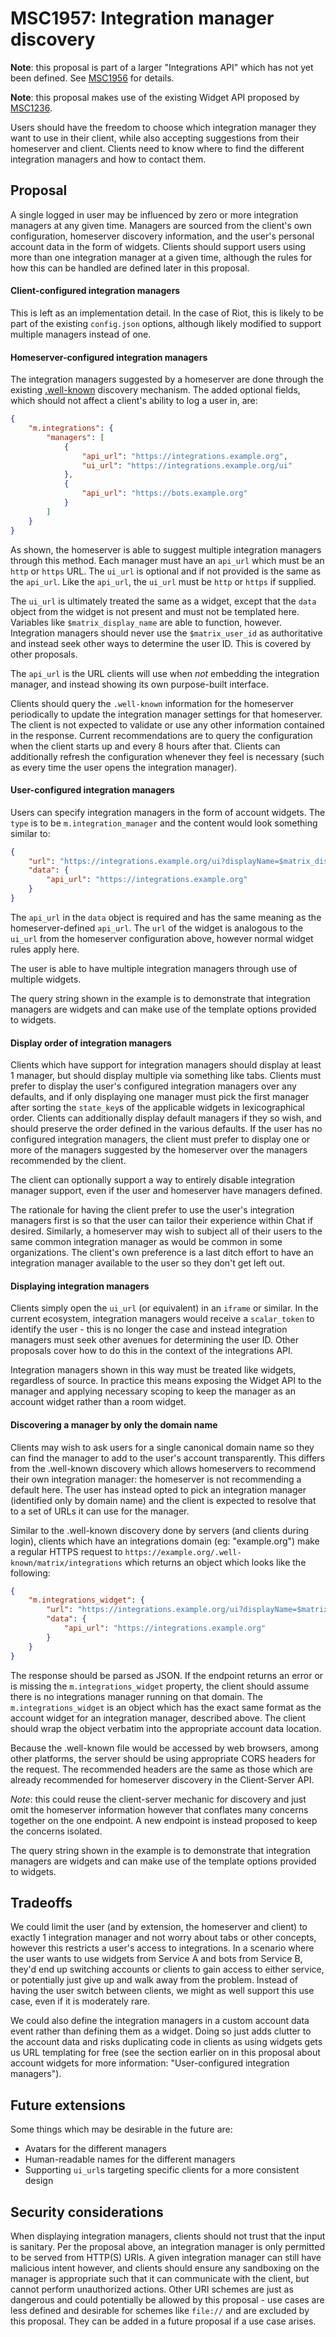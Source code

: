 # MSC1957: Integration manager discovery

**Note**: this proposal is part of a larger "Integrations API" which has not yet been defined.
See [MSC1956](https://github.com/matrix-org/matrix-doc/pull/1956) for details.

**Note**: this proposal makes use of the existing Widget API proposed by
[MSC1236](https://github.com/matrix-org/matrix-doc/issues/1236).

Users should have the freedom to choose which integration manager they want to use in their client, while
also accepting suggestions from their homeserver and client. Clients need to know where to find the different
integration managers and how to contact them.


## Proposal

A single logged in user may be influenced by zero or more integration managers at any given time. Managers
are sourced from the client's own configuration, homeserver discovery information, and the user's personal
account data in the form of widgets. Clients should support users using more than one integration manager
at a given time, although the rules for how this can be handled are defined later in this proposal.

#### Client-configured integration managers

This is left as an implementation detail. In the case of Riot, this is likely to be part of the existing
`config.json` options, although likely modified to support multiple managers instead of one.

#### Homeserver-configured integration managers

The integration managers suggested by a homeserver are done through the existing
[.well-known](https://chat.api-spec.dingshunyu.top/client_server/r0.4.0.html#get-well-known-matrix-client) discovery
mechanism. The added optional fields, which should not affect a client's ability to log a user in, are:
```json
{
    "m.integrations": {
        "managers": [
            {
                "api_url": "https://integrations.example.org",
                "ui_url": "https://integrations.example.org/ui"
            },
            {
                "api_url": "https://bots.example.org"
            }
        ]
    }
}
```

As shown, the homeserver is able to suggest multiple integration managers through this method. Each manager
must have an `api_url` which must be an `http` or `https` URL. The `ui_url` is optional and if not provided
is the same as the `api_url`. Like the `api_url`, the `ui_url` must be `http` or `https` if supplied.

The `ui_url` is ultimately treated the same as a widget, except that the `data` object from the widget is not
present and must not be templated here. Variables like `$matrix_display_name` are able to function, however.
Integration managers should never use the `$matrix_user_id` as authoritative and instead seek other ways to
determine the user ID. This is covered by other proposals.

The `api_url` is the URL clients will use when *not* embedding the integration manager, and instead showing
its own purpose-built interface.

Clients should query the `.well-known` information for the homeserver periodically to update the integration
manager settings for that homeserver. The client is not expected to validate or use any other information
contained in the response. Current recommendations are to query the configuration when the client starts up
and every 8 hours after that. Clients can additionally refresh the configuration whenever they feel is
necessary (such as every time the user opens the integration manager).

#### User-configured integration managers

Users can specify integration managers in the form of account widgets. The `type` is to be `m.integration_manager`
and the content would look something similar to:
```json
{
    "url": "https://integrations.example.org/ui?displayName=$matrix_display_name",
    "data": {
        "api_url": "https://integrations.example.org"
    }
}
```

The `api_url` in the `data` object is required and has the same meaning as the homeserver-defined `api_url`.
The `url` of the widget is analogous to the `ui_url` from the homeserver configuration above, however normal
widget rules apply here.

The user is able to have multiple integration managers through use of multiple widgets.

The query string shown in the example is to demonstrate that integration managers are widgets and can
make use of the template options provided to widgets.

#### Display order of integration managers

Clients which have support for integration managers should display at least 1 manager, but should
display multiple via something like tabs. Clients must prefer to display the user's configured
integration managers over any defaults, and if only displaying one manager must pick the first
manager after sorting the `state_key`s of the applicable widgets in lexicographical order. Clients
can additionally display default managers if they so wish, and should preserve the order defined in
the various defaults. If the user has no configured integration managers, the client must prefer
to display one or more of the managers suggested by the homeserver over the managers recommended
by the client.

The client can optionally support a way to entirely disable integration manager support, even if the
user and homeserver have managers defined.

The rationale for having the client prefer to use the user's integration managers first is so that
the user can tailor their experience within Chat if desired. Similarly, a homeserver may wish to
subject all of their users to the same common integration manager as would be common in some organizations.
The client's own preference is a last ditch effort to have an integration manager available to the
user so they don't get left out.

#### Displaying integration managers

Clients simply open the `ui_url` (or equivalent) in an `iframe` or similar. In the current ecosystem,
integration managers would receive a `scalar_token` to identify the user - this is no longer the case
and instead integration managers must seek other avenues for determining the user ID. Other proposals
cover how to do this in the context of the integrations API.

Integration managers shown in this way must be treated like widgets, regardless of source. In practice
this means exposing the Widget API to the manager and applying necessary scoping to keep the manager
as an account widget rather than a room widget.

#### Discovering a manager by only the domain name

Clients may wish to ask users for a single canonical domain name so they can find the manager to add
to the user's account transparently. This differs from the .well-known discovery which allows homeservers
to recommend their own integration manager: the homeserver is not recommending a default here. The
user has instead opted to pick an integration manager (identified only by domain name) and the client
is expected to resolve that to a set of URLs it can use for the manager.

Similar to the .well-known discovery done by servers (and clients during login), clients which have an
integrations domain (eg: "example.org") make a regular HTTPS request to
`https://example.org/.well-known/matrix/integrations` which returns an object which looks like the
following:
```json
{
    "m.integrations_widget": {
        "url": "https://integrations.example.org/ui?displayName=$matrix_display_name",
        "data": {
            "api_url": "https://integrations.example.org"
        }
    }
}
```

The response should be parsed as JSON. If the endpoint returns an error or is missing the `m.integrations_widget`
property, the client should assume there is no integrations manager running on that domain. The
`m.integrations_widget` is an object which has the exact same format as the account widget for
an integration manager, described above. The client should wrap the object verbatim into the appropriate
account data location.

Because the .well-known file would be accessed by web browsers, among other platforms, the server
should be using appropriate CORS headers for the request. The recommended headers are the same as those
which are already recommended for homeserver discovery in the Client-Server API.

*Note*: this could reuse the client-server mechanic for discovery and just omit the homeserver information
however that conflates many concerns together on the one endpoint. A new endpoint is instead proposed
to keep the concerns isolated.

The query string shown in the example is to demonstrate that integration managers are widgets and can
make use of the template options provided to widgets.

## Tradeoffs

We could limit the user (and by extension, the homeserver and client) to exactly 1 integration manager
and not worry about tabs or other concepts, however this restricts a user's access to integrations.
In a scenario where the user wants to use widgets from Service A and bots from Service B, they'd
end up switching accounts or clients to gain access to either service, or potentially just give up
and walk away from the problem. Instead of having the user switch between clients, we might as well
support this use case, even if it is moderately rare.

We could also define the integration managers in a custom account data event rather than defining them
as a widget. Doing so just adds clutter to the account data and risks duplicating code in clients as
using widgets gets us URL templating for free (see the section earlier on in this proposal about account
widgets for more information: "User-configured integration managers").


## Future extensions

Some things which may be desirable in the future are:
* Avatars for the different managers
* Human-readable names for the different managers
* Supporting `ui_url`s targeting specific clients for a more consistent design


## Security considerations

When displaying integration managers, clients should not trust that the input is sanitary. Per the
proposal above, an integration manager is only permitted to be served from HTTP(S) URIs. A given
integration manager can still have malicious intent however, and clients should ensure any sandboxing
on the manager is appropriate such that it can communicate with the client, but cannot perform
unauthorized actions. Other URI schemes are just as dangerous and could potentially be allowed by
this proposal - use cases are less defined and desirable for schemes like `file://` and are excluded
by this proposal. They can be added in a future proposal if a use case arises.
